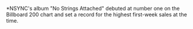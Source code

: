 *NSYNC's album "No Strings Attached" debuted at number one on the Billboard 200 chart and set a record for the highest first-week sales at the time.
